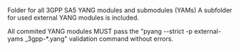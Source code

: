 Folder for all 3GPP SA5 YANG modules and submodules (YAMs)
A subfolder for used external YANG modules is included. 

All commited YANG modules MUST pass the 
  "pyang --strict -p external-yams _3gpp-*.yang" 
  validation command without errors. 
  
   
